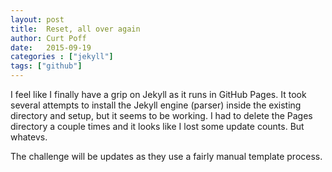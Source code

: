 ```yaml
---
layout: post
title:  Reset, all over again
author: Curt Poff
date:   2015-09-19
categories : ["jekyll"]
tags: ["github"]
---
```


I feel like I finally have a grip on Jekyll as it runs in GitHub Pages. It took several attempts to install the Jekyll engine (parser) inside the existing directory and setup, but it seems to be working. I had to delete the Pages directory a couple times and it looks like I lost some update counts. But whatevs.

<!--more-->

The challenge will be updates as they use a fairly manual template process.

